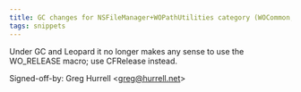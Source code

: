 ```yaml
---
title: GC changes for NSFileManager+WOPathUtilities category (WOCommon, 0a2b28e)
tags: snippets
---
```


Under GC and Leopard it no longer makes any sense to use the WO_RELEASE macro; use CFRelease instead.

Signed-off-by: Greg Hurrell &lt;greg@hurrell.net&gt;

